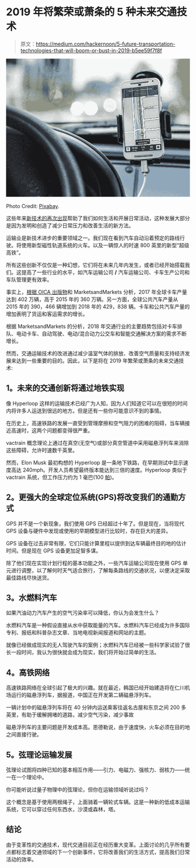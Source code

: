 # 2019 年将繁荣或萧条的 5 种未来交通技术

> 原文：<https://medium.com/hackernoon/5-future-transportation-technologies-that-will-boom-or-bust-in-2019-b5ee59f7f8f>

![](img/e08be161a9e59a8c4659555523d4779e.png)

Photo Credit: [Pixabay](https://pixabay.com/photos/navigation-car-drive-road-gps-1048294/).

这些年来[新技术的再次出现](https://hackernoon.com/future-technology-trends-that-gonna-rule-the-planet-fa2f578f22eb)帮助了我们如何生活和开展日常活动，这种发展大部分是因为发明和创造了减少日常压力和改善生活的新方法。

运输业是新技术进步的重要领域之一。我们现在看到汽车自动沿着预定的路线行驶。将使用新型磁性轨道系统的火车。以及一辆惊人的时速 800 英里的新型“超级高铁”。

所有这些创新不仅仅是一种幻想，它们将在未来几年内发生，或者已经开始搭载我们。这提高了一些行业的水平，如汽车运输公司 **/** 汽车运输公司、卡车生产公司和车队管理更有效率。

事实上，[根据 OICA 出版物](https://blog.marketresearch.com/5-top-trends-in-the-transportation-industry-in-2018)和 MarketsandMarkets 分析，2017 年全球卡车产量达到 402 万辆，高于 2015 年的 360 万辆。另一方面，全球公共汽车产量从 2015 年的 390，466 辆增加到 2018 年的 429，838 辆。卡车和公共汽车产量的增加表明了货运和客运需求的增长。

根据 MarketsandMarkets 的分析，2018 年交通行业的主要趋势包括对卡车排队、电动卡车、自动驾驶、电动/混合动力公交车和智能交通解决方案的需求不断增长。

然而，交通运输技术的改进通过减少温室气体的排放、改善空气质量和支持经济发展来达到一些重要的目的。因此，以下是将在 2019 年繁荣或萧条的未来交通技术:

## **1。未来的交通创新将通过地铁实现**

像 Hyperloop 这样的运输技术已经广为人知，因为人们知道它可以在很短的时间内将许多人运送到很远的地方。但是还有一些你可能意识不到的事情。

在历史上，高速铁路的发展一直受到管理摩擦和空气阻力的困难的阻碍，当车辆接近高速时，这两个问题都变得很严重。

vactrain 概念理论上通过在真空(无空气)或部分真空管道中采用磁悬浮列车来消除这些障碍，允许时速数千英里。

然而，Elon Musk 最初构想的 Hyperloop 是一条地下铁路，在早期测试中显示速度高达 240mph。开发人员希望最终版本能达到三倍的速度。Hyperloop 类似于 vactrain 系统，但工作压力约为 1 毫巴(100 [帕](https://en.wikipedia.org/wiki/Pascal_(unit)))。

## **2。更强大的全球定位系统(GPS)将改变我们的通勤方式**

GPS 并不是一个新现象，我们使用 GPS 已经超过十年了。但是现在，当将现代 GPS 设备与硬件中发现或使用的早期模型进行比较时，存在巨大的差异。

GPS 设备在过去非常有限，它们只能计算里程以提供到达车辆最终目的地的估计时间。但是现在 GPS 设备更加足智多谋。

除了他们现在实现计划行程的基本功能之外，一些汽车运输公司现在使用 GPS 单元进行调整，以了解何时天气适合旅行，了解每条路线的交通状况，以便决定采取最佳路线尽快送货。

## **3。水燃料汽车**

如果汽油动力汽车产生的空气污染率可以降低，你认为会发生什么？

水燃料汽车是一种假设直接从水中获取能量的汽车。水燃料汽车已经成为许多国际专利、报纸和科普杂志文章、当地电视新闻报道和网站的主题。

就像已经做成现实的无人驾驶汽车的案例；水燃料汽车已经被一些科学家试验了很长一段时间，我认为很快就会成为现实，我们将开始过简单的生活。

## **4。高铁网络**

高速铁路网络在全球引起了极大的兴趣。就在最近，韩国已经开始建造将在仁川机场运行的磁悬浮列车，据报道，中国正在开发第二辆磁悬浮列车。

一辆计划中的磁悬浮列车将在 40 分钟内运送乘客往返名古屋和东京之间 200 多英里，有助于缓解拥堵的道路，减少空气污染，减少事故

磁悬浮列车的主要问题是开发成本高。恩德勒说，由于速度快，火车必须在目的地之间直接行驶。

## **5。弦理论运输发展**

弦理论试图将四种已知的基本相互作用——引力、电磁力、强核力、弱核力——统一在一个理论中。

你可能听说过量子物理中的弦理论，但你在运输领域听说过吗？

这个概念是基于使用两根绳子，上面骑着一辆轮式车辆。这是一种新的低成本运输系统，它可以穿过任何东西水，沙漠或森林，塔。

## **结论**

由于变革性的交通技术，现代交通目前正在经历重大变革。上面讨论的几乎所有要点都标志着交通领域的下一个创新事件，它将改善我们的生活方式，提高我们日常活动的效率。